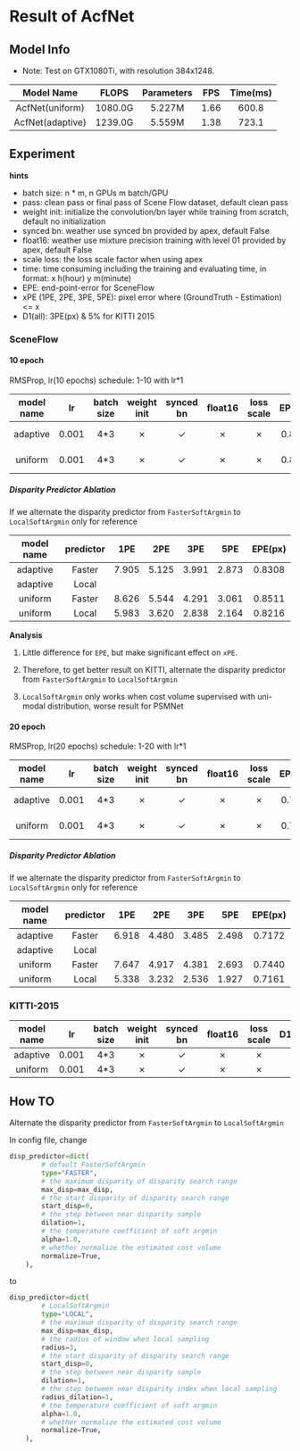 # Result of AcfNet

## Model Info

* Note: Test on GTX1080Ti, with resolution 384x1248.

|    Model Name         |   FLOPS   | Parameters | FPS  | Time(ms) |
|:---------------------:|:---------:|:----------:|:----:|:--------:|
|  AcfNet(uniform)      | 1080.0G   |  5.227M    | 1.66 |  600.8   |
|  AcfNet(adaptive)     | 1239.0G   |  5.559M    | 1.38 |  723.1   |


## Experiment


**hints**

* batch size: n * m, n GPUs m batch/GPU
* pass: clean pass or final pass of Scene Flow dataset, default clean pass
* weight init: initialize the convolution/bn layer while training from scratch, default no initialization
* synced bn: weather use synced bn provided by apex, default False
* float16: weather use mixture precision training with level 01 provided by apex, default False
* scale loss: the loss scale factor when using apex
* time: time consuming including the training and evaluating time, in format: x h(hour) y m(minute)
* EPE: end-point-error for SceneFlow
* xPE (1PE, 2PE, 3PE, 5PE): pixel error where (GroundTruth - Estimation) <= x
* D1(all): 3PE(px) & 5% for KITTI 2015


### SceneFlow


#### 10 epoch

RMSProp, lr(10 epochs) schedule: 1-10 with lr\*1


|   model name   |  lr   |batch size |weight init| synced bn | float16   |loss scale | EPE(px)| time   | BaiDuYun | GoogleDrive |
|:--------------:|:-----:|:---------:|:---------:|:---------:|:---------:|:---------:|:------:|:------:|:--------:|:-----------:|
|    adaptive    | 0.001 | 4*3       | ✗         |  ✓        | ✗         | ✗         | 0.8308 | 68h18m | [link][3], pw: qxxr | [link][4]|
|    uniform     | 0.001 | 4*3       | ✗         |  ✓        | ✗         | ✗         | 0.8511 | 26h50m | [link][1], pw: 9s4e | [link][2]|


##### Disparity Predictor Ablation

If we alternate the disparity predictor from `FasterSoftArgmin` to `LocalSoftArgmin` only for reference


|   model name   | predictor |    1PE    |    2PE    |    3PE    |    5PE    | EPE(px)   |
|:--------------:|:---------:|:---------:|:---------:|:---------:|:---------:|:---------:|
|    adaptive    |   Faster  |   7.905    |   5.125   |  3.991    |   2.873   |   0.8308  |
|    adaptive    |   Local   |
|    uniform     |   Faster  |   8.626   |   5.544   |   4.291   |   3.061   |   0.8511  |
|    uniform     |   Local   |   5.983   |   3.620   |   2.838   |   2.164   |   0.8216  |


**Analysis**

1. Little difference for `EPE`, but make significant effect on `xPE`.
 
2. Therefore, to get better result on KITTI, alternate the disparity predictor from `FasterSoftArgmin` to `LocalSoftArgmin`

3. `LocalSoftArgmin` only works when cost volume supervised with uni-modal distribution, worse result for PSMNet


#### 20 epoch

RMSProp, lr(20 epochs) schedule: 1-20 with lr\*1


|   model name   |  lr   |batch size |weight init| synced bn | float16   |loss scale | EPE(px)| time   | BaiDuYun | GoogleDrive |
|:--------------:|:-----:|:---------:|:---------:|:---------:|:---------:|:---------:|:------:|:------:|:--------:|:-----------:|
|    adaptive    | 0.001 | 4*3       | ✗         |  ✓        | ✗         | ✗         | 0.7172 | 134h31m| [link][3], pw: qxxr | [link][4]|
|    uniform     | 0.001 | 4*3       | ✗         |  ✓        | ✗         | ✗         | 0.7440 | 56h53m | [link][1], pw: 9s4e | [link][2]|


##### Disparity Predictor Ablation

If we alternate the disparity predictor from `FasterSoftArgmin` to `LocalSoftArgmin` only for reference


|   model name   | predictor |    1PE    |    2PE    |    3PE    |    5PE    | EPE(px)   |
|:--------------:|:---------:|:---------:|:---------:|:---------:|:---------:|:---------:|
|    adaptive    |   Faster  |   6.918   |   4.480   |   3.485   |   2.498   |   0.7172  |
|    adaptive    |   Local   |
|    uniform     |   Faster  |   7.647   |   4.917   |   4.381   |   2.693   |   0.7440  |
|    uniform     |   Local   |   5.338   |   3.232   |   2.536   |   1.927   |   0.7161  |


### KITTI-2015


|   model name   |  lr   |batch size |weight init| synced bn | float16   |loss scale | D1(all) |  time  | BaiDuYun | GoogleDrive |
|:--------------:|:-----:|:---------:|:---------:|:---------:|:---------:|:---------:|:-------:|:------:|:--------:|:-----------:|
|    adaptive    | 0.001 | 4*3       | ✗         |  ✓        | ✗         | ✗         | 
|    uniform     | 0.001 | 4*3       | ✗         |  ✓        | ✗         | ✗         |


## How TO

Alternate the disparity predictor from `FasterSoftArgmin` to `LocalSoftArgmin`

In config file, change
```python
disp_predictor=dict(
        # default FasterSoftArgmin
        type="FASTER",
        # the maximum disparity of disparity search range
        max_disp=max_disp,
        # the start disparity of disparity search range
        start_disp=0,
        # the step between near disparity sample
        dilation=1,
        # the temperature coefficient of soft argmin
        alpha=1.0,
        # whether normalize the estimated cost volume
        normalize=True,
    ),
```

to
```python
disp_predictor=dict(
        # LocalSoftArgmin
        type="LOCAL",
        # the maximum disparity of disparity search range
        max_disp=max_disp,
        # the radius of window when local sampling
        radius=3,
        # the start disparity of disparity search range
        start_disp=0,
        # the step between near disparity sample
        dilation=1,
        # the step between near disparity index when local sampling
        radius_dilation=1,
        # the temperature coefficient of soft argmin
        alpha=1.0,
        # whether normalize the estimated cost volume
        normalize=True,
    ),

```



[1]: https://pan.baidu.com/s/11sR2mUEhCyp06g7LXsFG2g
[2]: https://drive.google.com/open?id=1VwOrfEPfbdrzYvie2bVqUS1-8k_5_Yt1
[3]: https://pan.baidu.com/s/1jINm_AYzG9f89ml2Dire0A
[4]: https://drive.google.com/open?id=1sLHrE76SFRfEzu2YK3XwF8QqzBDVdPDx
